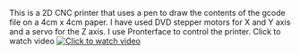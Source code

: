This is a 2D CNC printer that uses a pen to draw the contents of the gcode file on a 4cm x 4cm paper.
I have used DVD stepper motors for X and Y axis and a servo for the Z axis.
I use Pronterface to control the printer.
Click to watch video
[![Click to watch video](https://img.youtube.com/vi/9E00QL8BHaY/0.jpg)](https://www.youtube.com/watch?v=9E00QL8BHaY)
